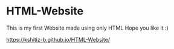 # HTML-Website
This is my first Website made using only HTML
Hope you like it :)<br>

https://kshitiz-b.github.io/HTML-Website/
